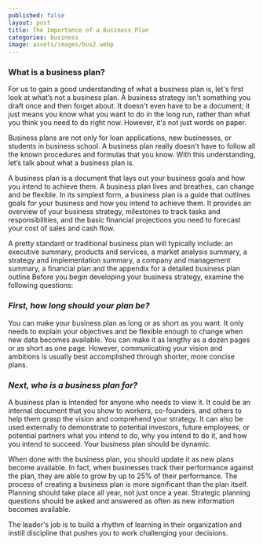 ```yaml
---
published: false
layout: post
title: The Importance of a Business Plan
categories: business
image: assets/images/bus2.webp
---
```


### What is a business plan?

For us to gain a good understanding of what a business plan is, let's first look at what’s not a business plan. A business strategy isn't something you draft once and then forget about. It doesn't even have to be a document; it just means you know what you want to do in the long run, rather than what you think you need to do right now. However, it's not just words on paper.

Business plans are not only for loan applications, new businesses, or students in business school. A business plan really doesn't have to follow all the known procedures and formulas that you know. With this understanding, let’s talk about what a business plan is. 

A business plan is a document that lays out your business goals and how you intend to achieve them. A business plan lives and breathes, can change and be flexible. In its simplest form, a business plan is a guide that outlines goals for your business and how you intend to achieve them. It provides an overview of your business strategy, milestones to track tasks and responsibilities, and the basic financial projections you need to forecast your cost of sales and cash flow. 

A pretty standard or traditional business plan will typically include: an executive summary, products and services, a market analysis summary, a strategy and implementation summary, a company and management summary, a financial plan and the appendix for a detailed business plan outline
Before you begin developing your business strategy, examine the following questions:

### _First, how long should your plan be?_

You can make your business plan as long or as short as you want. It only needs to explain your objectives and be flexible enough to change when new data becomes available. You can make it as lengthy as a dozen pages or as short as one page. However, communicating your vision and ambitions is usually best accomplished through shorter, more concise plans.

### _Next, who is a business plan for?_

A business plan is intended for anyone who needs to view it. It could be an internal document that you show to workers, co-founders, and others to help them grasp the vision and comprehend your strategy. It can also be used externally to demonstrate to potential investors, future employees, or potential partners what you intend to do, why you intend to do it, and how you intend to succeed. Your business plan should be dynamic.

When done with the business plan, you should update it as new plans become available. In fact, when businesses track their performance against the plan, they are able to grow by up to 25% of their performance.
The process of creating a business plan is more significant than the plan itself. Planning should take place all year, not just once a year. Strategic planning questions should be asked and answered as often as new information becomes available.

The leader's job is to build a rhythm of learning in their organization and instill discipline that pushes you to work challenging your decisions.

